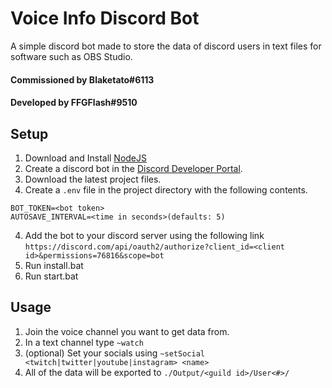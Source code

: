 # Voice Info Discord Bot
A simple discord bot made to store the data of discord users in text files for software such as OBS Studio.
#### Commissioned by Blaketato#6113
#### Developed by FFGFlash#9510

## Setup
1. Download and Install [NodeJS](https://nodejs.org/en/)
2. Create a discord bot in the [Discord Developer Portal](https://discord.com/developers/applications).
3. Download the latest project files.
3. Create a ``.env`` file in the project directory with the following contents.
```env
BOT_TOKEN=<bot token>
AUTOSAVE_INTERVAL=<time in seconds>(defaults: 5)
```
4. Add the bot to your discord server using the following link ``https://discord.com/api/oauth2/authorize?client_id=<client id>&permissions=76816&scope=bot``
5. Run install.bat
6. Run start.bat

## Usage
1. Join the voice channel you want to get data from.
2. In a text channel type ``~watch``
3. (optional) Set your socials using ``~setSocial <twitch|twitter|youtube|instagram> <name>``
4. All of the data will be exported to ``./Output/<guild id>/User<#>/``
